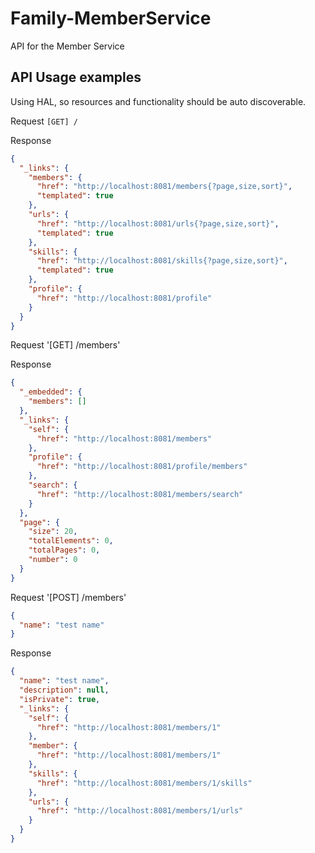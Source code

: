 # Family-MemberService

API for the Member Service

## API Usage examples

Using HAL, so resources and functionality should be auto discoverable.

Request `[GET] /`

Response

```json
{
  "_links": {
    "members": {
      "href": "http://localhost:8081/members{?page,size,sort}",
      "templated": true
    },
    "urls": {
      "href": "http://localhost:8081/urls{?page,size,sort}",
      "templated": true
    },
    "skills": {
      "href": "http://localhost:8081/skills{?page,size,sort}",
      "templated": true
    },
    "profile": {
      "href": "http://localhost:8081/profile"
    }
  }
}
```

Request '[GET] /members'

Response

```json
{
  "_embedded": {
    "members": []
  },
  "_links": {
    "self": {
      "href": "http://localhost:8081/members"
    },
    "profile": {
      "href": "http://localhost:8081/profile/members"
    },
    "search": {
      "href": "http://localhost:8081/members/search"
    }
  },
  "page": {
    "size": 20,
    "totalElements": 0,
    "totalPages": 0,
    "number": 0
  }
}
```

Request '[POST] /members'

```json
{
  "name": "test name"
}
```

Response

```json
{
  "name": "test name",
  "description": null,
  "isPrivate": true,
  "_links": {
    "self": {
      "href": "http://localhost:8081/members/1"
    },
    "member": {
      "href": "http://localhost:8081/members/1"
    },
    "skills": {
      "href": "http://localhost:8081/members/1/skills"
    },
    "urls": {
      "href": "http://localhost:8081/members/1/urls"
    }
  }
}
```
